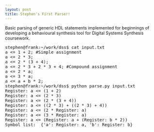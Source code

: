 ```yaml
---
layout: post
title: Stephen's First Parser!
---
```

<p>Basic parsing of generic HDL statements implemented for beginnings of developing a behavioural synthesis tool for Digital Systems Synthesis coursework.
<pre>
stephen@frank:~/work/dss$ cat input.txt
a <= 1 + 2; #Simple assignment
a <= 2 * 3;
a <= 2 * (3 + 4);
a <= 2 * 3 + 2 * 3 + 4; #Compound assignment
a <= 2 * a;
a <= 3 * a;
a <= a + b * 2;
stephen@frank:~/work/dss$ python parse.py input.txt
Register: a <= (1 + 2)
Register: a <= (2 * 3)
Register: a <= (2 * (3 + 4))
Register: a <= ((2 * 3) + ((2 * 3) + 4))
Register: a <= (2 * Register: a)
Register: a <= (3 * Register: a)
Register: a <= (Register: a + (Register: b * 2))
Symbol list:  {'a': Register: a, 'b': Register: b}</pre></p><div class="blogger-post-footer"><img width='1' height='1' src='https://blogger.googleusercontent.com/tracker/6550447907550133610-4273817263540000844?l=www.secomputing.co.uk' alt='' /></div>